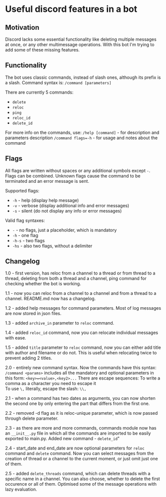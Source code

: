 # Useful discord features in a bot
## Motivation
Discord lacks some essential functionality like deleting multiple messages at once, or any other multimessage operations.
With this bot I'm trying to add some of these missing features.
## Functionality
The bot uses classic commands, instead of slash ones, although its prefix is a slash.
Command syntax is:
`/command [parameters]`

There are currently 5 commands:
- `delete`
- `reloc`
- `ping`
- `reloc_id`
- `delete_id`

For more info on the commands, use:
`/help [command]` - for description and parameters description
`/command flags=-h` - for usage and notes about the command
## Flags
All flags are written without spaces or any additional symbols except `-`. Flags can be combined. Unknown flags cause the command to be terminated and an error message is sent.

Supported flags:
- `-h` - help (display help message)
- `-v` - verbose (display additional info and error messages)
- `-s` - silent (do not display any info or error messages)

Valid flag syntaxes:
- `-` - no flags, just a placeholder, which is mandatory
- `-h` - one flag
- `-h-s` - two flags
- `-hs` - also two flags, without a delimiter

## Changelog
1.0 - first version, has reloc from a channel to a thread or from thread to a thread, deleting from both a thread and a channel, ping command for checking whether the bot is working.

1.1 - now you can reloc from a channel to a channel and from a thread to a channel. README.md now has a changelog.

1.2 - added help messages for command parameters. Most of log messages are now stored in json files.

1.3 - added `archive_in` parameter to `reloc` command.

1.4 - added `reloc_id` command, now you can relocate individual messages with ease.

1.5 - added `title` parameter to `reloc` command, now you can either add title with author and filename or do not. This is useful when relocating twice to prevent adding 2 titles.

2.0 - entirely new command syntax.
Now the commands have this syntax:
`/command <params>`
<params>  includes all the mandatory and optional parameters in this
form: `<key>=<value>,<key2>...`
There are escape sequences:
To write a comma as a character you need to escape it     
To use `\,` literally, escape the slash: `\\,`

2.1 - when a command has two dates as arguments, you can now shorten the second one by only entering the part that differs from the first one.

2.2 - removed -d flag as it is reloc-unique parameter, which is 
now passed through delete parameter.

2.3 - as there are more and more commands, commands module now has an `__init__.py` file in which all the commands are imported to be easily exported to main.py. Added new command - `delete_id`"

2.4 - start_date and end_date are now optional parameters for `reloc` command and `delete` command. Now you can select messages from the creation of thread or a channel to the current moment, or just omit just one of them.

2.5 - added `delete_threads` command, which can delete threads with a specific name in a channel. You can also choose, whether to delete the first occurence or all of them. Optimised some of the message operations with lazy evaluation.